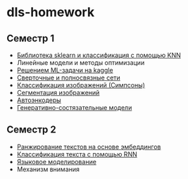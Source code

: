 # dls-homework

## Семестр 1
* [Библиотека sklearn и классификация с помощью KNN]([homework]dense_and_convolutional_nn.ipynb)
* Линейные модели и методы оптимизации
* [Решением ML-задачи на kaggle](dls_home3.ipynb)
* [Сверточные и полносвязные сети]([homework]dense_and_convolutional_nn.ipynb)
* [Классификация изображений (Симпсоны)](simpsone_home.ipynb)
* [Сегментация изображений]([hw]segmentation.ipynb)
* [Автоэнкодеры]([hw]autoencoders_semester1.ipynb)
* [Генеративно-состязательные модели]([hw]GAN.ipynb)

## Семестр 2
* [Ранжирование текстов на основе эмбеддингов]([homework]simple_embeddings.ipynb)
* [Классификация текста с помощью RNN](hw_text_classification.ipynb)
* [Языковое моделирование](hw_language_modelling.ipynb)
* Механизм внимания
